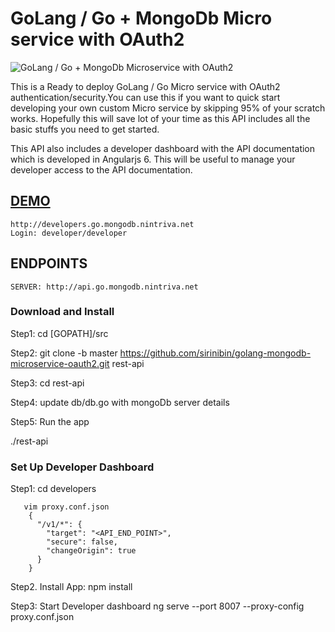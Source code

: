 # GoLang / Go + MongoDb  Micro service with OAuth2

![GoLang / Go + MongoDb  Microservice with OAuth2](https://cdn.pbrd.co/images/HLimzk1.png)

This is a Ready to deploy GoLang / Go Micro service with OAuth2 authentication/security.You can use this if you want to quick start developing your own custom Micro service by skipping 95% of your scratch works.
Hopefully this will save lot of your time as this API includes all the basic stuffs you need to get started.

This API also includes a developer dashboard with the API documentation which is developed in Angularjs 6. This will be useful to manage your developer access to the API documentation.

[DEMO](http://developers.go.mongodb.nintriva.net)
-------------------
```
http://developers.go.mongodb.nintriva.net
Login: developer/developer
```
ENDPOINTS
-------------------
```
SERVER: http://api.go.mongodb.nintriva.net
```


### Download and Install 

Step1: cd [GOPATH]/src

Step2:
git clone -b master https://github.com/sirinibin/golang-mongodb-microservice-oauth2.git rest-api


Step3: cd rest-api


Step4: update db/db.go with mongoDb server details


Step5: Run the app

./rest-api

### Set Up Developer Dashboard
Step1: cd developers


       vim proxy.conf.json
        {
          "/v1/*": {
            "target": "<API_END_POINT>",
            "secure": false,
            "changeOrigin": true
          }
        }


Step2. Install App:
       npm install


Step3: Start Developer dashboard
       ng serve --port 8007  --proxy-config proxy.conf.json